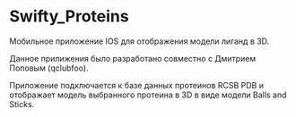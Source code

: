 # Swifty_Proteins
Мобильное приложение IOS для отображения модели лиганд в 3D.

Данное прилижения было разработано совместно с Дмитрием Поповым (qclubfoo).

Приложение подключается к базе данных протеинов RCSB PDB и отображает модель выбранного протеина в 3D в виде модели Balls and Sticks.
